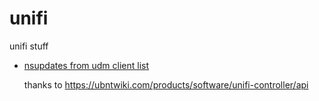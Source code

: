 # unifi
unifi stuff

- [nsupdates from udm client list](nsupdates/readme.md)
  
  thanks to https://ubntwiki.com/products/software/unifi-controller/api
